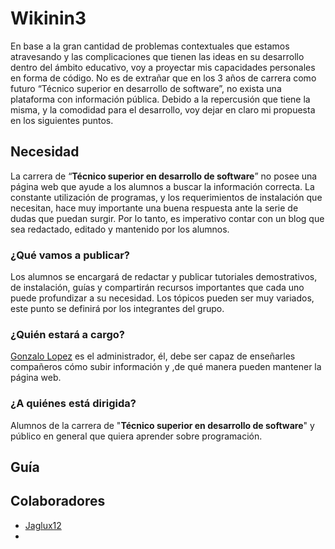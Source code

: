 # Wikinin3

En base a la gran cantidad de problemas contextuales que estamos atravesando y las complicaciones que tienen las ideas en su desarrollo dentro del ámbito educativo, voy a proyectar mis capacidades personales en forma de código. No es de extrañar que en los 3 años de carrera como futuro “Técnico superior en desarrollo de software”, no exista una plataforma con información pública. Debido a la repercusión que tiene la misma, y la comodidad para el desarrollo, voy dejar en claro mi propuesta en los siguientes puntos.

## Necesidad

La carrera de “**Técnico superior en desarrollo de software**” no posee una página web que ayude a los alumnos a buscar la información correcta. La constante utilización de programas, y los requerimientos de instalación que necesitan, hace muy importante una buena respuesta ante la serie de dudas que puedan surgir. Por lo tanto, es imperativo contar con un blog que sea redactado, editado y mantenido por los alumnos.

### ¿Qué vamos a publicar?
Los alumnos se encargará de redactar y publicar tutoriales demostrativos, de instalación, guías y compartirán recursos importantes que cada uno puede profundizar a su necesidad. Los tópicos pueden ser muy variados, este punto se definirá por los integrantes del grupo.

### ¿Quién estará a cargo?
[Gonzalo Lopez](https://github.com/jaglux12) es el administrador, él, debe ser capaz de enseñarles compañeros cómo subir información y ,de qué manera pueden mantener la página web.

### ¿A quiénes está dirigida?
Alumnos de la carrera de "**Técnico superior en desarrollo de software**" y público en general que quiera aprender sobre programación.

## Guía

## Colaboradores

* [Jaglux12](https://github.com/jaglux12)
* 